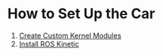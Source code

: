# How to Set Up the Car

1. [Create Custom Kernel Modules](./1_build_custom_kernel.md)
2. [Install ROS Kinetic](./2_install_ros.md)
